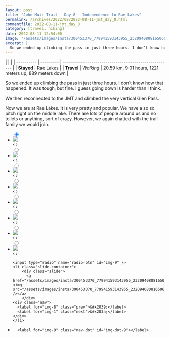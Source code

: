 ```yaml
---
layout: post
title: "John Muir Trail - Day 8 - Independence to Rae Lakes"
permalink: /archives/2022/08/2022-08-11-jmt_day_8.html
commentfile: 2022-08-11-jmt_day_8
category: [travel, hiking]
date: 2022-08-11 12:54:00
image: "/assets/images/insta/300453370_779941593143955_2320940808165060348_n_17942726699208416.jpg"
excerpt: |
  So we ended up climbing the pass in just three hours. I don’t know how that happened.
---
```


|            |           |
| ---------- | --------- | ----------------------------------------------------- |
| **Stayed** | Rae Lakes |
| **Travel** | _Walking_ | 20.59 km, 9:01 hours, 1221 meters up, 889 meters down |

So we ended up climbing the pass in just three hours. I don’t know how that happened. It was tough, but fine. I guess going down is harder than I think.

We then reconnected to the JMT and climbed the very vertical Glen Pass.

Now we are at Rae Lakes. It is very pretty and popular. We have a so so pitch right on the middle lake. There are lots of people around us and no toilets or anything, sort of crazy. However, we again chatted with the trail family we would join.

<ul class="slides">
    <input type="radio" name="radio-btn" id="img-1" checked="checked" />
    <li class="slide-container">
        <div class="slide">
          <a href="/assets/images/insta/300069236_180233214513301_4828150173110844081_n_18314297257040796.jpg"><img src="/assets/images/insta/300069236_180233214513301_4828150173110844081_n_18314297257040796.jpg" /></a>
        </div>
    <div class="nav">
      <label for="img-9" class="prev">&#x2039;</label>
      <label for="img-2" class="next">&#x203a;</label>
    </div>
    </li>
        <input type="radio" name="radio-btn" id="img-2"  />
    <li class="slide-container">
        <div class="slide">
          <a href="/assets/images/insta/299937347_1469877620092169_8094177155247182451_n_17981603224592560.jpg"><img src="/assets/images/insta/299937347_1469877620092169_8094177155247182451_n_17981603224592560.jpg" /></a>
        </div>
    <div class="nav">
      <label for="img-1" class="prev">&#x2039;</label>
      <label for="img-3" class="next">&#x203a;</label>
    </div>
    </li>
        <input type="radio" name="radio-btn" id="img-3"  />
    <li class="slide-container">
        <div class="slide">
          <a href="/assets/images/insta/300151279_774379770479981_5870409354993574154_n_17940032870489509.jpg"><img src="/assets/images/insta/300151279_774379770479981_5870409354993574154_n_17940032870489509.jpg" /></a>
        </div>
    <div class="nav">
      <label for="img-2" class="prev">&#x2039;</label>
      <label for="img-4" class="next">&#x203a;</label>
    </div>
    </li>
        <input type="radio" name="radio-btn" id="img-4"  />
    <li class="slide-container">
        <div class="slide">
          <a href="/assets/images/insta/299926423_3365332317126373_4211318821675073304_n_18017275948420805.jpg"><img src="/assets/images/insta/299926423_3365332317126373_4211318821675073304_n_18017275948420805.jpg" /></a>
        </div>
    <div class="nav">
      <label for="img-3" class="prev">&#x2039;</label>
      <label for="img-5" class="next">&#x203a;</label>
    </div>
    </li>
        <input type="radio" name="radio-btn" id="img-5"  />
    <li class="slide-container">
        <div class="slide">
          <a href="/assets/images/insta/299827980_659112135080998_7345921537411524120_n_18187476616169256.jpg"><img src="/assets/images/insta/299827980_659112135080998_7345921537411524120_n_18187476616169256.jpg" /></a>
        </div>
    <div class="nav">
      <label for="img-4" class="prev">&#x2039;</label>
      <label for="img-6" class="next">&#x203a;</label>
    </div>
    </li>
        <input type="radio" name="radio-btn" id="img-6"  />
    <li class="slide-container">
        <div class="slide">
          <a href="/assets/images/insta/299993604_633970884801942_1969025357158557145_n_18105114847290535.jpg"><img src="/assets/images/insta/299993604_633970884801942_1969025357158557145_n_18105114847290535.jpg" /></a>
        </div>
    <div class="nav">
      <label for="img-5" class="prev">&#x2039;</label>
      <label for="img-7" class="next">&#x203a;</label>
    </div>
    </li>
        <input type="radio" name="radio-btn" id="img-7"  />
    <li class="slide-container">
        <div class="slide">
          <a href="/assets/images/insta/300250702_1307044053159900_3498666078980308983_n_18015795619395032.jpg"><img src="/assets/images/insta/300250702_1307044053159900_3498666078980308983_n_18015795619395032.jpg" /></a>
        </div>
    <div class="nav">
      <label for="img-6" class="prev">&#x2039;</label>
      <label for="img-8" class="next">&#x203a;</label>
    </div>
    </li>
        <input type="radio" name="radio-btn" id="img-8"  />
    <li class="slide-container">
        <div class="slide">
          <a href="/assets/images/insta/299775547_1564463437289260_6985768982418359495_n_17930605820454644.jpg"><img src="/assets/images/insta/299775547_1564463437289260_6985768982418359495_n_17930605820454644.jpg" /></a>
        </div>
    <div class="nav">
      <label for="img-7" class="prev">&#x2039;</label>
      <label for="img-9" class="next">&#x203a;</label>
    </div>
    </li>
    
    <input type="radio" name="radio-btn" id="img-9" />
    <li class="slide-container">
        <div class="slide">
          <a href="/assets/images/insta/300453370_779941593143955_2320940808165060348_n_17942726699208416.jpg"><img src="/assets/images/insta/300453370_779941593143955_2320940808165060348_n_17942726699208416.jpg" /></a>
        </div>
    <div class="nav">
      <label for="img-8" class="prev">&#x2039;</label>
      <label for="img-1" class="next">&#x203a;</label>
    </div>
    </li>
			
<li class="nav-dots">
      <label for="img-1" class="nav-dot" id="img-dot-1"></label>
      <label for="img-2" class="nav-dot" id="img-dot-2"></label>
      <label for="img-3" class="nav-dot" id="img-dot-3"></label>
      <label for="img-4" class="nav-dot" id="img-dot-4"></label>
      <label for="img-5" class="nav-dot" id="img-dot-5"></label>
      <label for="img-6" class="nav-dot" id="img-dot-6"></label>
      <label for="img-7" class="nav-dot" id="img-dot-7"></label>
      <label for="img-8" class="nav-dot" id="img-dot-8"></label>

      <label for="img-9" class="nav-dot" id="img-dot-9"></label>

</li>
</ul>
